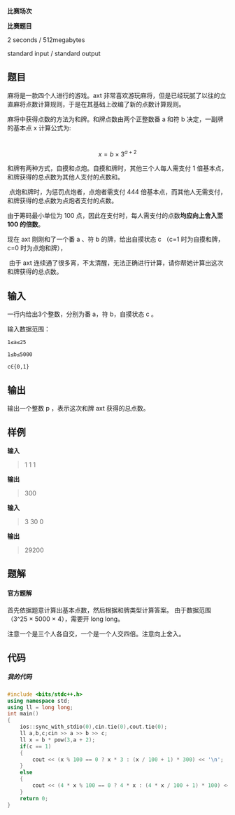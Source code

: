 **比赛场次**

**比赛题目**

<!--more-->

2 seconds / 512megabytes

standard input / standard output

## 题目

麻将是一款四个人进行的游戏。axt 非常喜欢游玩麻将，但是已经玩腻了以往的立直麻将点数计算规则，于是在其基础上改编了新的点数计算规则。

麻将中获得点数的方法为和牌。和牌点数由两个正整数番 a 和符 b 决定，一副牌的基本点 x 计算公式为:

​	 
$$
x=b×3^{a+2}  
$$

 和牌有两种方式，自摸和点炮。自摸和牌时，其他三个人每人需支付 1 倍基本点，和牌获得的总点数为其他人支付的点数和。

​	点炮和牌时，为惩罚点炮者，点炮者需支付 444 倍基本点，而其他人无需支付，和牌获得的总点数为点炮者支付的点数。

 由于筹码最小单位为 100 点，因此在支付时，每人需支付的点数**均应向上舍入至 100 的倍数**。

 现在 axt 刚刚和了一个番 a 、符 b 的牌，给出自摸状态 c （c=1 时为自摸和牌，c=0 时为点炮和牌），

​	由于 axt 连续通了很多宵，不太清醒，无法正确进行计算，请你帮她计算出这次和牌获得的总点数。

## 输入

一行内给出3个整数，分别为番 a，符 b，自摸状态 c 。

输入数据范围：

```
1≤a≤25

1≤b≤5000

c∈{0,1}
```



## 输出

输出一个整数 p ，表示这次和牌 axt 获得的总点数。

## 样例

**输入**

> 1 1 1

**输出**

> 300

**输入**

> 3 30 0

**输出**

> 29200

## 题解

#### 官方题解

首先依据题意计算出基本点数，然后根据和牌类型计算答案。 由于数据范围（3^25 × 5000 × 4），需要开 long long。



注意一个是三个人各自交，一个是一个人交四倍。注意向上舍入。

## 代码

##### **我的代码**

```c++
#include <bits/stdc++.h>
using namespace std;
using ll = long long;
int main()
{
    ios::sync_with_stdio(0),cin.tie(0),cout.tie(0);
    ll a,b,c;cin >> a >> b >> c;
    ll x = b * pow(3,a + 2);
    if(c == 1)
    {
        cout << (x % 100 == 0 ? x * 3 : (x / 100 + 1) * 300) << '\n'; 
    }
    else
    {
        cout << (4 * x % 100 == 0 ? 4 * x : (4 * x / 100 + 1) * 100) << '\n'; 
    }
    return 0;
}
```

